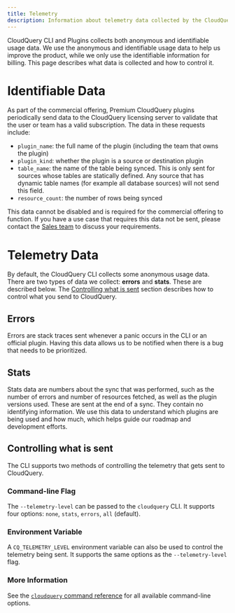 ```yaml
---
title: Telemetry
description: Information about telemetry data collected by the CloudQuery CLI.
---
```


CloudQuery CLI and Plugins collects both anonymous and identifiable usage data. We use the anonymous and identifiable usage data to help us improve the product, while we only use the identifiable information for billing. This page describes what data is collected and how to control it.

# Identifiable Data

As part of the commercial offering, Premium CloudQuery plugins periodically send data to the CloudQuery licensing server to validate that the user or team has a valid subscription. The data in these requests include:
- `plugin_name`: the full name of the plugin (including the team that owns the plugin)
- `plugin_kind`: whether the plugin is a source or destination plugin
- `table_name`: the name of the table being synced. This is only sent for sources whose tables are statically defined. Any source that has dynamic table names (for example all database sources) will not send this field.
- `resource_count`: the number of rows being synced

This data cannot be disabled and is required for the commercial offering to function. If you have a use case that requires this data not be sent, please contact the [Sales team](https://cloudquery.typeform.com/to/UrgOydHV?typeform-source=www.cloudquery.io) to discuss your requirements.

# Telemetry Data

By default, the CloudQuery CLI collects some anonymous usage data. There are two types of data we collect: **errors** and **stats**. These are described below. The [Controlling what is sent](#controlling-what-is-sent) section describes how to control what you send to CloudQuery. 
 
## Errors

Errors are stack traces sent whenever a panic occurs in the CLI or an official plugin. Having this data allows us to be notified when there is a bug that needs to be prioritized.    
 
## Stats

Stats data are numbers about the sync that was performed, such as the number of errors and number of resources fetched, as well as the plugin versions used. These are sent at the end of a sync. They contain no identifying information. We use this data to understand which plugins are being used and how much, which helps guide our roadmap and development efforts.  

## Controlling what is sent

The CLI supports two methods of controlling the telemetry that gets sent to CloudQuery.

### Command-line Flag

The `--telemetry-level` can be passed to the `cloudquery` CLI. It supports four options: `none`, `stats`, `errors`, `all` (default).

### Environment Variable

A `CQ_TELEMETRY_LEVEL` environment variable can also be used to control the telemetry being sent. It supports the same options as the `--telemetry-level` flag.

### More Information

See the [`cloudquery` command reference](reference/cli/cloudquery) for all available command-line options.

